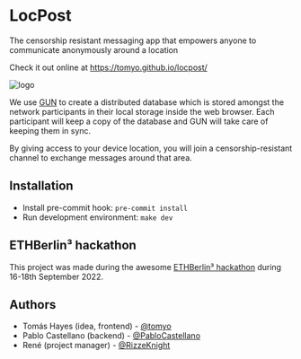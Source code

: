 # LocPost

The censorship resistant messaging app that empowers anyone to communicate anonymously around a location

Check it out online at https://tomyo.github.io/locpost/

![logo](images/search-location-100x100.png)

We use [GUN](https://gun.eco/) to create a distributed database which is stored amongst the network participants in their local storage inside the web browser.
Each participant will keep a copy of the database and GUN will take care of keeping them in sync.

By giving access to your device location, you will join a censorship-resistant channel to exchange messages around that area.

## Installation
 * Install pre-commit hook: `pre-commit install`
 * Run development environment: `make dev`

## ETHBerlin³ hackathon

This project was made during the awesome [ETHBerlin³ hackathon](https://ethberlin.ooo/) during 16-18th September 2022.

## Authors

* Tomás Hayes (idea, frontend) - [@tomyo](https://github.com/tomyo)
* Pablo Castellano (backend) - [@PabloCastellano](https://github.com/PabloCastellano)
* René (project manager) - [@RizzeKnight](https://github.com/RizzeKnight)
